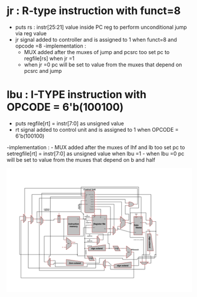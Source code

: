 # jr : R-type instruction with funct=8
- puts rs : instr[25:21] value inside PC reg to perform unconditional jump via reg value
- jr signal added to controller and is assigned to 1 when funct=8 and opcode =8
-implementation :
    - MUX added after the muxes of jump and pcsrc too set pc to regfile[rs] when jr =1 
    - when jr =0 pc will be set to value from the muxes that depend on pcsrc and jump
    
# lbu : I-TYPE instruction with OPCODE = 6'b(100100)
- puts regfile[rt]  = instr[7:0] as unsigned value 
- rt signal added to control unit  and is assigned to 1 when OPCODE = 6'b(100100)

-implementation :
    - MUX added after the muxes of lhf and lb too set pc to setregfile[rt]  = instr[7:0] as unsigned value  when lbu =1 
    - when lbu =0 pc will be set to value from the muxes that depend on b and half  
    
   ![diagram](https://github.com/HMS-ELKHOLY/arch_lab09/blob/master/hms00b.bmp)
